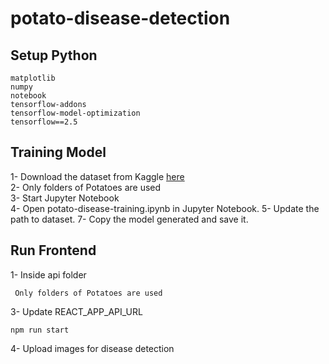 # potato-disease-detection
## Setup Python

    matplotlib
    numpy
    notebook
    tensorflow-addons
    tensorflow-model-optimization
    tensorflow==2.5

## Training Model
  1- Download the dataset from Kaggle [here](https://www.kaggle.com/datasets/arjuntejaswi/plant-village) <br/>
  2- Only folders of Potatoes are used<br/>
  3- Start Jupyter Notebook<br/>
  4- Open potato-disease-training.ipynb in Jupyter Notebook.
  5- Update the path to dataset.
  7- Copy the model generated and save it.


## Run Frontend
  1- Inside api folder
  
     Only folders of Potatoes are used
  3- Update REACT_APP_API_URL<br/>

    npm run start
  4- Upload images for disease detection






  
